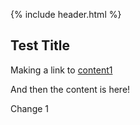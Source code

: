 <link rel="stylesheet" href="/style.css" />

{% include header.html %}

## Test Title

Making a link to [content1](/content1)

And then the content is here!

Change 1

